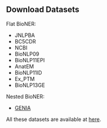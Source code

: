

## Download Datasets 
Flat BioNER:
- JNLPBA
- BC5CDR
- NCBI
- BioNLP09  
- BioNLP11EPI  
- AnatEM  
- BioNLP11ID  
- Ex_PTM  
- BioNLP13GE

Nested BioNER:
- [GENIA](https://drive.google.com/file/d/1oF1P8s-0MN9X1M1PlKB2c5aBtxhmoxXb/view?usp=sharing)


All these datasets are available at [here](https://github.com/cambridgeltl/MTL-Bioinformatics-2016/tree/master/data).


